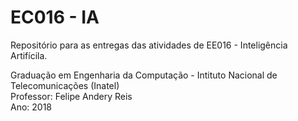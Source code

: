 # EC016 - IA
Repositório para as entregas das atividades de EE016 - Inteligência Artifícila.

Graduação em Engenharia da Computação - Intituto Nacional de Telecomunicações (Inatel)<br>
Professor: Felipe Andery Reis<br>
Ano: 2018
